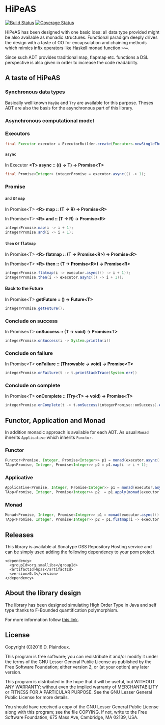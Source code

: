 # HiPeAS

[![Build Status](https://travis-ci.org/d-plaindoux/hpas.svg?branch=master)](https://travis-ci.org/d-plaindoux/hpas)
[![Coverage Status](https://coveralls.io/repos/github/d-plaindoux/hpas/badge.svg?branch=master)](https://coveralls.io/github/d-plaindoux/hpas?branch=master)

HiPeAS has been designed with one basic idea: all data type provided might be also available as monadic structures.
Functional paradigm deeply drives the design with a taste of OO for encapsulation and chaining methods which mimics infix
operators like Haskell monad function `>>=`.

Since such ADT provides traditional map, flapmap etc. functions a DSL perspective is also given in order to increase the code readability.

## A taste of HiPeAS

### Synchronous data types

Basically well known `MayBe` and `Try` are available for this purpose. Theses ADT are also the basis for the asynchronous part
of this library.

### Asynchronous computational model

### Executors

```java
final Executor executor = ExecutorBuilder.create(Executors.newSingleThreadExecutor());
```

#### `async`

In Executor **&lt;T&gt; async :: (() -> T) &rarr; Promise&lt;T&gt;**

```java
final Promise<Integer> integerPromise = executor.async(() -> 1);
```

### Promise

#### `and` or `map` 

In Promise&lt;T&gt; **&lt;R&gt; map :: (T &rarr; R) &rarr; Promise&lt;R&gt;**

In Promise&lt;T&gt; **&lt;R&gt; and :: (T &rarr; R) &rarr; Promise&lt;R&gt;**

```java
integerPromise.map(i -> i + 1);
integerPromise.and(i -> i + 1);
```

#### `then` or `flatmap`

In Promise&lt;T&gt; **&lt;R&gt; flatmap :: (T &rarr; Promise&lt;R&gt;) &rarr; Promise&lt;R&gt;**

In Promise&lt;T&gt; **&lt;R&gt; then :: (T &rarr; Promise&lt;R&gt;) &rarr; Promise&lt;R&gt;**

```java
integerPromise.flatmap(i -> executor.async(() -> i + 1));
integerPromise.then(i -> executor.async(() -> i + 1));
```

#### Back to the Future

In Promise&lt;T&gt; **getFuture :: () &rarr; Future&lt;T&gt;**

```java
integerPromise.getFuture();
```

### Conclude on success

In Promise&lt;T&gt; **onSuccess :: (T &rarr; void) &rarr; Promise&lt;T&gt;**

```java
integerPromise.onSuccess(i -> System.println(i))
```

### Conclude on failure

In Promise&lt;T&gt; **onFailure :: (Throwable &rarr; void) &rarr; Promise&lt;T&gt;**

```java
integerPromise.onFailure(t -> t.printStackTrace(System.err))
```

### Conclude on complete

In Promise&lt;T&gt; **onComplete :: (Try&lt;T&gt; &rarr; void) &rarr; Promise&lt;T&gt;**

```java
integerPromise.onComplete(t -> t.onSuccess(integerPromise::onSuccess).onFailure(integerPromise::onFailure));
```

## Functor, Application and Monad

In addition monadic approach is available for each ADT. As usual `Monad` ihnerits `Applicative` which inherits `Functor`.

### Functor

```java
Functor<Promise, Integer, Promise<Integer>> p1 = monad(executor.async(() -> 1).map(i -> i + 1));
TApp<Promise, Integer, Promise<Integer>> p2 = p1.map(i -> i + 1);
```
### Applicative

```java
Applicative<Promise, Integer, Promise<Integer>> p1 = monad(executor.async(() -> 1).map(i -> i + 1));
TApp<Promise, Integer, Promise<Integer>> p2  = p1.apply(monad(executor.async(() -> i -> i + 1)));
```
### Monad

```java
Monad<Promise, Integer, Promise<Integer>> p1 = monad(executor.async(() -> 1).map(i -> i + 1));
TApp<Promise, Integer, Promise<Integer>> p2 = p1.flatmap(i -> executor.async(() -> i + 1));
```

## Releases

This library is available at Sonatype OSS Repository Hosting service and can be simply used adding the following 
dependency to your pom project.

```
<dependency>
  <groupId>org.smallibs</groupId>
  <artifactId>hpas</artifactId>
  <version>0.3</version>
</dependency>
```

## About the library design 

The library has been designed simulating High Order Type in Java and self type thanks to F-Bounded quantification polymorphism. 

For more information follow [this link](https://gist.github.com/jdegoes/6842d471e7b8849f90d5bb5644ecb3b2).

## License

Copyright (C)2016 D. Plaindoux.

This program is  free software; you can redistribute  it and/or modify
it  under the  terms  of  the GNU  Lesser  General  Public License  as
published by  the Free Software  Foundation; either version 2,  or (at
your option) any later version.

This program  is distributed in the  hope that it will  be useful, but
WITHOUT   ANY  WARRANTY;   without  even   the  implied   warranty  of
MERCHANTABILITY  or FITNESS  FOR  A PARTICULAR  PURPOSE.  See the  GNU
Lesser General Public License for more details.

You  should have  received a  copy of  the GNU  Lesser General  Public
License along with  this program; see the file COPYING.  If not, write
to the  Free Software Foundation,  675 Mass Ave, Cambridge,  MA 02139,
USA.
